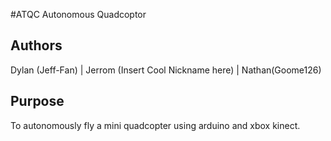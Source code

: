 #ATQC
Autonomous Quadcoptor

## Authors
Dylan (Jeff-Fan) |
Jerrom (Insert Cool Nickname here) |
Nathan(Goome126)

## Purpose
To autonomously fly a mini quadcopter using arduino and xbox kinect.
